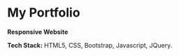 #  My Portfolio

**Responsive Website**

**Tech Stack:** HTML5, CSS, Bootstrap, Javascript, JQuery.
